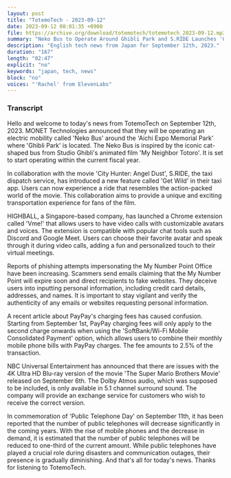```yaml
---
layout: post
title: "TotemoTech - 2023-09-12"
date: 2023-09-12 08:01:35 +0900
file: https://archive.org/download/totemotech/totemotech_2023-09-12.mp3
summary: "Neko Bus to Operate Around Ghibli Park and S.RIDE Launches 'Get Wild' Collaboration, & more…"
description: "English tech news from Japan for September 12th, 2023."
duration: "167"
length: "02:47"
explicit: "no"
keywords: "japan, tech, news"
block: "no"
voices: "'Rachel' from ElevenLabs"
---
```


### Transcript

Hello and welcome to today's news from TotemoTech on September 12th, 2023. MONET Technologies announced that they will be operating an electric mobility called 'Neko Bus' around the 'Aichi Expo Memorial Park' where 'Ghibli Park' is located. The Neko Bus is inspired by the iconic cat-shaped bus from Studio Ghibli's animated film 'My Neighbor Totoro'. It is set to start operating within the current fiscal year.

In collaboration with the movie 'City Hunter: Angel Dust', S.RIDE, the taxi dispatch service, has introduced a new feature called 'Get Wild' in their taxi app. Users can now experience a ride that resembles the action-packed world of the movie. This collaboration aims to provide a unique and exciting transportation experience for fans of the film.

HIGHBALL, a Singapore-based company, has launched a Chrome extension called 'Vme!' that allows users to have video calls with customizable avatars and voices. The extension is compatible with popular chat tools such as Discord and Google Meet. Users can choose their favorite avatar and speak through it during video calls, adding a fun and personalized touch to their virtual meetings.

Reports of phishing attempts impersonating the My Number Point Office have been increasing. Scammers send emails claiming that the My Number Point will expire soon and direct recipients to fake websites. They deceive users into inputting personal information, including credit card details, addresses, and names. It is important to stay vigilant and verify the authenticity of any emails or websites requesting personal information.

A recent article about PayPay's charging fees has caused confusion. Starting from September 1st, PayPay charging fees will only apply to the second charge onwards when using the 'SoftBank/Wi-Fi Mobile Consolidated Payment' option, which allows users to combine their monthly mobile phone bills with PayPay charges. The fee amounts to 2.5% of the transaction.

NBC Universal Entertainment has announced that there are issues with the 4K Ultra HD Blu-ray version of the movie 'The Super Mario Brothers Movie' released on September 6th. The Dolby Atmos audio, which was supposed to be included, is only available in 5.1 channel surround sound. The company will provide an exchange service for customers who wish to receive the correct version.

In commemoration of 'Public Telephone Day' on September 11th, it has been reported that the number of public telephones will decrease significantly in the coming years. With the rise of mobile phones and the decrease in demand, it is estimated that the number of public telephones will be reduced to one-third of the current amount. While public telephones have played a crucial role during disasters and communication outages, their presence is gradually diminishing.   And that's all for today's news. Thanks for listening to TotemoTech.
